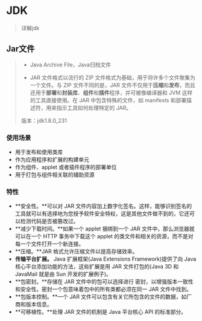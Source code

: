 # JDK

> 详解jdk



## Jar文件

>- Java Archive File，Java归档文件
>
>- JAR 文件格式以流行的 ZIP 文件格式为基础，用于将许多个文件聚集为一个文件。与 ZIP 文件不同的是，JAR 文件不仅用于**压缩**和**发布**，而且还用于**部署**和**封装库**、**组件**和**插件**程序，并可被像编译器和 JVM 这样的工具直接使用。在 JAR 中包含特殊的文件，如 manifests 和部署描述符，用来指示工具如何处理特定的 JAR。
>
>版本：jdk1.8.0_231

### 使用场景

- 用于发布和使用类库
- 作为应用程序和扩展的构建单元
- 作为组件、applet 或者插件程序的部署单位
- 用于打包与组件相关联的辅助资源

### 特性

- **安全性。**可以对 JAR 文件内容加上数字化签名。这样，能够识别签名的工具就可以有选择地为您授予软件安全特权，这是其他文件做不到的，它还可以检测代码是否被篡改过。
- **减少下载时间。**如果一个 applet 捆绑到一个 JAR 文件中，那么浏览器就可以在一个 HTTP 事务中下载这个 applet 的类文件和相关的资源，而不是对每一个文件打开一个新连接。
- **压缩。**JAR 格式允许压缩文件以提高存储效率。
- **传输平台扩展。** Java 扩展框架(Java Extensions Framework)提供了向 Java 核心平台添加功能的方法，这些扩展是用 JAR 文件打包的(Java 3D 和 JavaMail 就是由 Sun 开发的扩展例子)。
- **包密封。**存储在 JAR 文件中的包可以选择进行 密封，以增强版本一致性和安全性。密封一个包意味着包中的所有类都必须在同一 JAR 文件中找到。
- **包版本控制。**一个 JAR 文件可以包含有关它所包含的文件的数据，如厂商和版本信息。
- **可移植性。**处理 JAR 文件的机制是 Java 平台核心 API 的标准部分。

